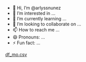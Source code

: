 - 👋 Hi, I’m @arlyssnunez
- 👀 I’m interested in ...
- 🌱 I’m currently learning ...
- 💞️ I’m looking to collaborate on ...
- 📫 How to reach me ...
- 😄 Pronouns: ...
- ⚡ Fun fact: ...

<!---
arlyssnunez/arlyssnunez is a ✨ special ✨ repository because its `README.md` (this file) appears on your GitHub profile.
You can click the Preview link to take a look at your changes.
--->
[df_mo.csv](https://github.com/user-attachments/files/17620922/df_mo.csv)
